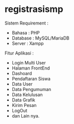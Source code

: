 # registrasismp

Sistem Requirement :
- Bahasa : PHP
- Database : MySQL/MariaDB
- Server : Xampp

Fitur Aplikasi :
- Login Multi User
- Halaman FrontEnd
- Dashoard
- Pendaftaran Siswa 
- Data User 
- Data Pengumuman
- Data Kelulusan
- Data Grafik
- Kirim Pesan
- LogOut
- dan Lain nya.
